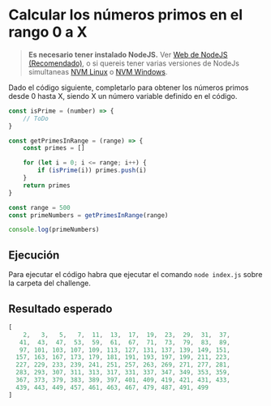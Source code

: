 # Calcular los números primos en el rango 0 a X

> **Es necesario tener instalado NodeJS.** Ver [Web de NodeJS (Recomendado)](https://nodejs.org/en), o si quereis tener varias versiones de NodeJs simultaneas [NVM Linux](https://github.com/nvm-sh/nvm) o [NVM Windows](https://github.com/coreybutler/nvm-windows).

Dado el código siguiente, completarlo para obtener los números primos desde 0 hasta X, siendo X un número variable definido en el código.

```javascript
const isPrime = (number) => {
    // ToDo
}

const getPrimesInRange = (range) => {
    const primes = []

    for (let i = 0; i <= range; i++) {
        if (isPrime(i)) primes.push(i)
    }
    return primes
}

const range = 500
const primeNumbers = getPrimesInRange(range)

console.log(primeNumbers)
```

## Ejecución

Para ejecutar el código habra que ejecutar el comando `node index.js` sobre la carpeta del challenge.

## Resultado esperado

```javascript
[
    2,   3,   5,   7,  11,  13,  17,  19,  23,  29,  31,  37,
   41,  43,  47,  53,  59,  61,  67,  71,  73,  79,  83,  89,
   97, 101, 103, 107, 109, 113, 127, 131, 137, 139, 149, 151,
  157, 163, 167, 173, 179, 181, 191, 193, 197, 199, 211, 223,
  227, 229, 233, 239, 241, 251, 257, 263, 269, 271, 277, 281,
  283, 293, 307, 311, 313, 317, 331, 337, 347, 349, 353, 359,
  367, 373, 379, 383, 389, 397, 401, 409, 419, 421, 431, 433,
  439, 443, 449, 457, 461, 463, 467, 479, 487, 491, 499
]
```